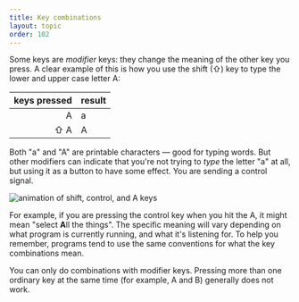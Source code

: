 ```yaml
---
title: Key combinations
layout: topic
order: 102
---
```


Some keys are _modifier_ keys: they change the meaning of the other key you
press. A clear example of this is how you use the shift (⇧) key to type the
lower and upper case letter A:

| keys pressed               | result            |
| -------------------------: | ----------------- |
| <span class="key">A</span> | a                 |
| <span class="key">&nbsp;⇧&nbsp;</span><span class="key">A</span> | A  |

Both "a" and "A" are printable characters — good for typing words. But other
modifiers can indicate that you're not trying to _type_ the letter "a" at all,
but using it as a button to have some effect. You are sending a control signal.

<img src="{{ site.baseurl }}/images/keys-a-shift-a-ctrl-a.svg" class="not-too-wide"
alt="animation of shift, control, and A keys">

For example, if you are pressing the control key when you hit the A, it might
mean "select **A**ll the things". The specific meaning will vary depending on
what program is currently running, and what it's listening for. To help you
remember, programs tend to use the same conventions for what the key
combinations mean.

You can only do combinations with modifier keys. Pressing more than one
ordinary key at the same time (for example, A and B) generally does not work.
